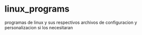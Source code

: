 # linux_programs
programas de linux y sus respectivos archivos de configuracion y personalizacion si los necesitaran
